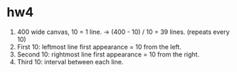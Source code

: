 # hw4
1. 400 wide canvas, 10 = 1 line. → (400 - 10) / 10 = 39 lines.   (repeats every 10)
2. First 10: leftmost line first appearance = 10 from the left.
2. Second 10: rightmost line first appearance = 10 from the right.
2. Third 10: interval between each line.

